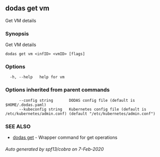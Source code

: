 ## dodas get vm

Get VM details

### Synopsis

Get VM details

```
dodas get vm <infID> <vmID> [flags]
```

### Options

```
  -h, --help   help for vm
```

### Options inherited from parent commands

```
      --config string       DODAS config file (default is $HOME/.dodas.yaml)
      --kubeconfig string   Kubernetes config file (default is /etc/kubernetes/admin.conf) (default "/etc/kubernetes/admin.conf")
```

### SEE ALSO

* [dodas get](dodas_get.md)	 - Wrapper command for get operations

###### Auto generated by spf13/cobra on 7-Feb-2020
